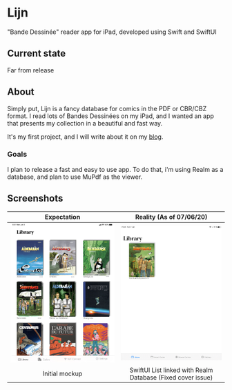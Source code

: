 # Lijn
"Bande Dessinée" reader app for iPad, developed using Swift and SwiftUI

## Current state

Far from release

## About

Simply put, Lijn is a fancy database for comics in the PDF or CBR/CBZ format. I read lots of Bandes Dessinées on my iPad, and I wanted an app that presents my collection in a beautiful and fast way.

It's my first project, and I will write about it on my [blog](https://bengrina.github.io).

### Goals

I plan to release a fast and easy to use app. To do that, i'm using Realm as a database, and plan to use MuPdf as the viewer.

## Screenshots

Expectation             |  Reality (As of 07/06/20)
:-------------------------:|:-------------------------:
![Expectation](Screenshots/expectation.jpg)  |  ![Reality](Screenshots/reality.jpeg)
Initial mockup | SwiftUI List linked with Realm Database (Fixed cover issue)
